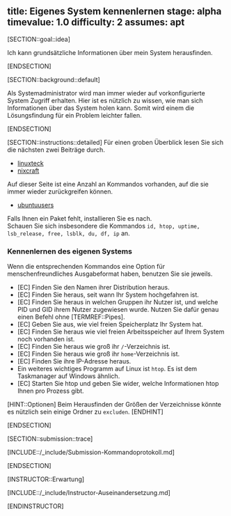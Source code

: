title: Eigenes System kennenlernen
stage: alpha
timevalue: 1.0
difficulty: 2
assumes: apt
---

[SECTION::goal::idea]

Ich kann grundsätzliche Informationen über mein System herausfinden.

[ENDSECTION]

[SECTION::background::default]

Als Systemadministrator wird man immer wieder auf vorkonfigurierte System Zugriff erhalten.
Hier ist es nützlich zu wissen, wie man sich Informationen über das System holen kann. Somit wird 
einem die Lösungsfindung für ein Problem leichter fallen.

[ENDSECTION]

[SECTION::instructions::detailed]
Für einen groben Überblick lesen Sie sich die nächsten zwei Beiträge durch.

- [linuxteck](https://www.linuxteck.com/linux-system-information-command-cheat-sheet/)
- [nixcraft](https://www.cyberciti.biz/open-source/linux-commands-to-know-the-system/)

Auf dieser Seite ist eine Anzahl an Kommandos vorhanden, auf die sie immer wieder zurückgreifen können.

- [ubuntuusers](https://wiki.ubuntuusers.de/Shell/Befehls%C3%BCbersicht/)

Falls Ihnen ein Paket fehlt, installieren Sie es nach.  
Schauen Sie sich insbesondere die Kommandos `id, htop, uptime, lsb_release, free, lsblk, du, df, ip` an.

### Kennenlernen des eigenen Systems

Wenn die entsprechenden Kommandos eine Option für menschenfreundliches Ausgabeformat haben,
benutzen Sie sie jeweils.

- [EC] Finden Sie den Namen ihrer Distribution heraus.
- [EC] Finden Sie heraus, seit wann Ihr System hochgefahren ist.
- [EC] Finden Sie heraus in welchen Gruppen ihr Nutzer ist, und welche PID und GID ihrem Nutzer zugewiesen wurde. 
  Nutzen Sie dafür genau einen Befehl ohne [TERMREF::Pipes].
- [EC] Geben Sie aus, wie viel freien Speicherplatz Ihr System hat.
- [EC] Finden Sie heraus wie viel freien Arbeitsspeicher auf Ihrem System noch vorhanden ist.
- [EC] Finden Sie heraus wie groß ihr `/`-Verzeichnis ist.
- [EC] Finden Sie heraus wie groß ihr `home`-Verzeichnis ist.
- [EC] Finden Sie ihre IP-Adresse heraus.
- Ein weiteres wichtiges Programm auf Linux ist `htop`. Es ist dem Taskmanager auf Windows ähnlich.
- [EC] Starten Sie htop und geben Sie wider, welche Informationen htop Ihnen pro Prozess gibt.

[HINT::Optionen]
Beim Herausfinden der Größen der Verzeichnisse könnte es nützlich sein einige Ordner zu `excluden`.
[ENDHINT]

[ENDSECTION]

[SECTION::submission::trace]

[INCLUDE::/_include/Submission-Kommandoprotokoll.md]

[ENDSECTION]

[INSTRUCTOR::Erwartung]

[INCLUDE::/_include/Instructor-Auseinandersetzung.md]

[ENDINSTRUCTOR]
